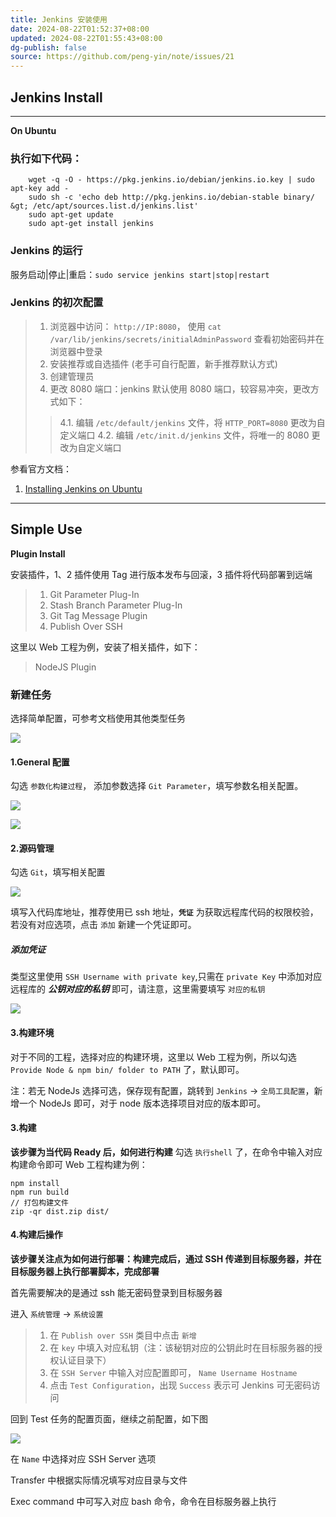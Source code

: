 ```yaml
---
title: Jenkins 安装使用
date: 2024-08-22T01:52:37+08:00
updated: 2024-08-22T01:55:43+08:00
dg-publish: false
source: https://github.com/peng-yin/note/issues/21
---
```


## Jenkins Install

___

**On Ubuntu**

### **执行如下代码：**

```
    wget -q -O - https://pkg.jenkins.io/debian/jenkins.io.key | sudo apt-key add -
    sudo sh -c 'echo deb http://pkg.jenkins.io/debian-stable binary/ &gt; /etc/apt/sources.list.d/jenkins.list'
    sudo apt-get update
    sudo apt-get install jenkins
```

### **Jenkins 的运行**

服务启动|停止|重启：`sudo service jenkins start|stop|restart`

### **Jenkins 的初次配置**

> 1.  浏览器中访问： `http://IP:8080`， 使用 `cat /var/lib/jenkins/secrets/initialAdminPassword` 查看初始密码并在浏览器中登录
> 2.  安装推荐或自选插件 (老手可自行配置，新手推荐默认方式)
> 3.  创建管理员
> 4.  更改 8080 端口：jenkins 默认使用 8080 端口，较容易冲突，更改方式如下：
>
> > 4.1. 编辑 `/etc/default/jenkins` 文件，将 `HTTP_PORT=8080` 更改为自定义端口
> > 4.2. 编辑 `/etc/init.d/jenkins` 文件，将唯一的 8080 更改为自定义端口

参看官方文档：

1. [Installing Jenkins on Ubuntu](https://wiki.jenkins.io/display/JENKINS/Installing+Jenkins+on+Ubuntu)

___

## Simple Use

**Plugin Install**

安装插件，1、2 插件使用 Tag 进行版本发布与回滚，3 插件将代码部署到远端

> 1.  Git Parameter Plug-In
> 2.  Stash Branch Parameter Plug-In
> 3.  Git Tag Message Plugin
> 4.  Publish Over SSH

这里以 Web 工程为例，安装了相关插件，如下：

> NodeJS Plugin

### 新建任务

选择简单配置，可参考文档使用其他类型任务

![](https://cdn.wallleap.cn/img/pic/illustration/202408221354563.png?imageSlim)

#### 1.General 配置

勾选 `参数化构建过程`， 添加参数选择 `Git Parameter`，填写参数名相关配置。

![](https://cdn.wallleap.cn/img/pic/illustration/202408221354254.png?imageSlim)

![](https://cdn.wallleap.cn/img/pic/illustration/202408221354255.png?imageSlim)

#### 2.源码管理

勾选 `Git`，填写相关配置

![](https://cdn.wallleap.cn/img/pic/illustration/202408221355657.png?imageSlim)

填写入代码库地址，推荐使用已 ssh 地址，**`凭证`** 为获取远程库代码的权限校验，若没有对应选项，点击 `添加` 新建一个凭证即可。

##### 添加凭证

类型这里使用 `SSH Username with private key`,只需在 `private Key` 中添加对应远程库的 ***公钥对应的私钥*** 即可，请注意，这里需要填写 `对应的私钥`

![](https://cdn.wallleap.cn/img/pic/illustration/202408221355648.png?imageSlim)

#### 3.构建环境

对于不同的工程，选择对应的构建环境，这里以 Web 工程为例，所以勾选 `Provide Node & npm bin/ folder to PATH` 了，默认即可。

注：若无 NodeJs 选择可选，保存现有配置，跳转到 `Jenkins` -> `全局工具配置`，新增一个 NodeJs 即可，对于 node 版本选择项目对应的版本即可。

#### 3.构建

**该步骤为当代码 Ready 后，如何进行构建**
勾选 `执行shell` 了，在命令中输入对应构建命令即可
Web 工程构建为例：

```shell
npm install
npm run build
// 打包构建文件
zip -qr dist.zip dist/
```

#### 4.构建后操作

**该步骤关注点为如何进行部署：构建完成后，通过 SSH 传递到目标服务器，并在目标服务器上执行部署脚本，完成部署**

首先需要解决的是通过 ssh 能无密码登录到目标服务器

进入 `系统管理` -> `系统设置`

> 1.  在 `Publish over SSH` 类目中点击 `新增`
> 2.  在 `key` 中填入对应私钥（注：该秘钥对应的公钥此时在目标服务器的授权认证目录下）
> 3.  在 `SSH Server` 中输入对应配置即可， `Name Username Hostname`
> 4.  点击 `Test Configuration`，出现 `Success` 表示可 Jenkins 可无密码访问

回到 Test 任务的配置页面，继续之前配置，如下图

![](https://cdn.wallleap.cn/img/pic/illustration/202408221355658.png?imageSlim)

在 `Name` 中选择对应 SSH Server 选项

Transfer 中根据实际情况填写对应目录与文件

Exec command 中可写入对应 bash 命令，命令在目标服务器上执行
